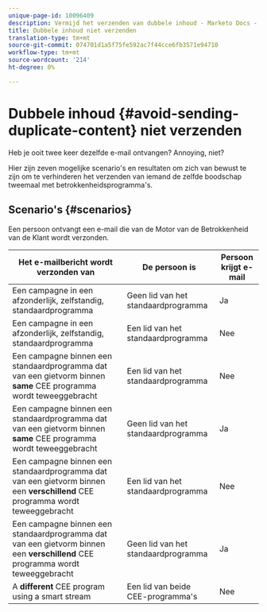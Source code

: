 ```yaml
---
unique-page-id: 10096409
description: Vermijd het verzenden van dubbele inhoud - Marketo Docs - Productdocumentatie
title: Dubbele inhoud niet verzenden
translation-type: tm+mt
source-git-commit: 074701d1a5f75fe592ac7f44cce6fb3571e94710
workflow-type: tm+mt
source-wordcount: '214'
ht-degree: 0%

---
```



# Dubbele inhoud {#avoid-sending-duplicate-content} niet verzenden

Heb je ooit twee keer dezelfde e-mail ontvangen? Annoying, niet?

Hier zijn zeven mogelijke scenario&#39;s en resultaten om zich van bewust te zijn om te verhinderen het verzenden van iemand de zelfde boodschap tweemaal met betrokkenheidsprogramma&#39;s.

## Scenario&#39;s {#scenarios}

Een persoon ontvangt een e-mail die van de Motor van de Betrokkenheid van de Klant wordt verzonden.

| Het e-mailbericht wordt verzonden van | De persoon is | Persoon krijgt e-mail |
|---|---|---|
| Een campagne in een afzonderlijk, zelfstandig, standaardprogramma | Geen lid van het standaardprogramma | Ja |
| Een campagne in een afzonderlijk, zelfstandig, standaardprogramma | Een lid van het standaardprogramma | Nee |
| Een campagne binnen een standaardprogramma dat van een gietvorm binnen **same** CEE programma wordt teweeggebracht | Een lid van het standaardprogramma | Nee |
| Een campagne binnen een standaardprogramma dat van een gietvorm binnen **same** CEE programma wordt teweeggebracht | Geen lid van het standaardprogramma | Ja |
| Een campagne binnen een standaardprogramma dat van een gietvorm binnen een **verschillend** CEE programma wordt teweeggebracht | Een lid van het standaardprogramma | Nee |
| Een campagne binnen een standaardprogramma dat van een gietvorm binnen een **verschillend** CEE programma wordt teweeggebracht | Geen lid van het standaardprogramma | Ja |
| A **different** CEE program using a smart stream | Een lid van beide CEE-programma&#39;s | Nee |
